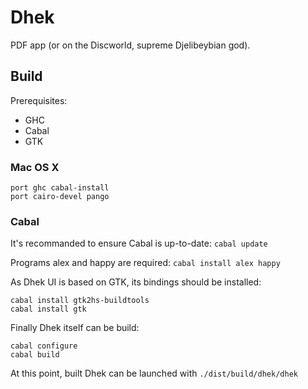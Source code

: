 # Dhek

PDF app (or on the Discworld, supreme Djelibeybian god).

## Build

Prerequisites:
- GHC
- Cabal
- GTK

### Mac OS X

```
port ghc cabal-install
port cairo-devel pango
```

### Cabal

It's recommanded to ensure Cabal is up-to-date: `cabal update`

Programs alex and happy are required: `cabal install alex happy`

As Dhek UI is based on GTK, its bindings should be installed:
```
cabal install gtk2hs-buildtools
cabal install gtk
```

Finally Dhek itself can be build:
```
cabal configure
cabal build
```

At this point, built Dhek can be launched with `./dist/build/dhek/dhek`
